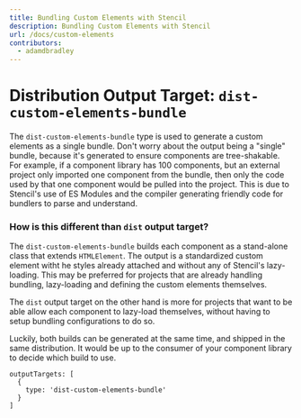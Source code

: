 ```yaml
---
title: Bundling Custom Elements with Stencil
description: Bundling Custom Elements with Stencil
url: /docs/custom-elements
contributors:
  - adamdbradley
---
```


# Distribution Output Target: `dist-custom-elements-bundle`

The `dist-custom-elements-bundle` type is used to generate a custom elements as a single bundle. Don't worry about the output being a "single" bundle, because it's generated to ensure components are tree-shakable. For example, if a component library has 100 components, but an external project only imported one component from the bundle, then only the code used by that one component would be pulled into the project. This is due to Stencil's use of ES Modules and the compiler generating friendly code for bundlers to parse and understand.

### How is this different than `dist` output target?

The `dist-custom-elements-bundle` builds each component as a stand-alone class that extends `HTMLElement`. The output is a standardized custom element witht he styles already attached and without any of Stencil's lazy-loading. This may be preferred for projects that are already handling bundling, lazy-loading and defining the custom elements themselves.

The `dist` output target on the other hand is more for projects that want to be able allow each component to lazy-load themselves, without having to setup bundling configurations to do so.

Luckily, both builds can be generated at the same time, and shipped in the same distribution. It would be up to the consumer of your component library to decide which build to use.


```tsx
outputTargets: [
  {
    type: 'dist-custom-elements-bundle'
  }
]
```
